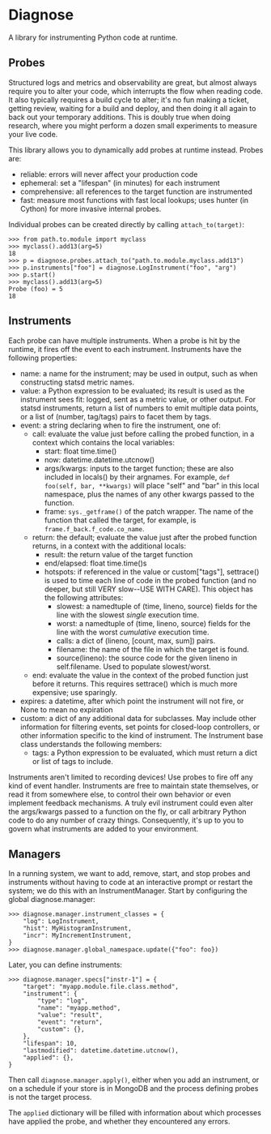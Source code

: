 # Diagnose

A library for instrumenting Python code at runtime.

## Probes

Structured logs and metrics and observability are great, but almost always
require you to alter your code, which interrupts the flow when reading code.
It also typically requires a build cycle to alter; it's no fun making a ticket,
getting review, waiting for a build and deploy, and then doing it all again
to back out your temporary additions. This is doubly true when doing research,
where you might perform a dozen small experiments to measure your live code.

This library allows you to dynamically add probes at runtime instead.
Probes are:
* reliable: errors will never affect your production code
* ephemeral: set a "lifespan" (in minutes) for each instrument
* comprehensive: all references to the target function are instrumented
* fast: measure most functions with fast local lookups; uses hunter (in Cython) for more invasive internal probes.

Individual probes can be created directly by calling `attach_to(target)`:

```#python
>>> from path.to.module import myclass
>>> myclass().add13(arg=5)
18
>>> p = diagnose.probes.attach_to("path.to.module.myclass.add13")
>>> p.instruments["foo"] = diagnose.LogInstrument("foo", "arg")
>>> p.start()
>>> myclass().add13(arg=5)
Probe (foo) = 5
18
```

## Instruments

Each probe can have multiple instruments. When a probe is hit by the runtime, it fires off the event to each instrument. Instruments have the following properties:
* name: a name for the instrument; may be used in output, such as when constructing statsd metric names.
* value: a Python expression to be evaluated; its result is used as the instrument sees fit: logged, sent as a metric value, or other output. For statsd instruments, return a list of numbers to emit multiple data points, or a list of (number, tag/tags) pairs to facet them by tags.
* event: a string declaring when to fire the instrument, one of:
    * call: evaluate the value just before calling the probed function, in a context which contains the local variables:
        * start: float time.time()
        * now: datetime.datetime.utcnow()
        * args/kwargs: inputs to the target function; these are also included in locals() by their argnames. For example, `def foo(self, bar, **kwargs)` will place "self" and "bar" in this local namespace, plus the names of any other kwargs passed to the function.
        * frame: `sys._getframe()` of the patch wrapper. The name of the function that called the target, for example, is `frame.f_back.f_code.co_name`.
     * return: the default; evaluate the value just after the probed function returns, in a context with the additional locals:
        * result: the return value of the target function
        * end/elapsed: float time.time()s
        * hotspots: if referenced in the value or custom["tags"], settrace() is used to time each line of code in the probed function (and no deeper, but still VERY slow--USE WITH CARE). This object has the following attributes:
            * slowest: a namedtuple of (time, lineno, source) fields for the line with the slowest <i>single</i> execution time.
            * worst: a namedtuple of (time, lineno, source) fields for the line with the worst <i>cumulative</i> execution time.
            * calls: a dict of (lineno, [count, max, sum]) pairs.
            * filename: the name of the file in which the target is found.
            * source(lineno): the source code for the given lineno in self.filename. Used to populate slowest/worst.
     * end: evaluate the value in the context of the probed function just before it returns. This requires settrace() which is much more expensive; use sparingly.
* expires: a datetime, after which point the instrument will not fire, or None to mean no expiration
* custom: a dict of any additional data for subclasses. May include other information for filtering events, set points for closed-loop controllers, or other information specific to the kind of instrument. The Instrument base class understands the following members:
    * tags: a Python expression to be evaluated, which must return a dict or list of tags to include.

Instruments aren't limited to recording devices! Use probes to fire off any kind of event handler. Instruments are free to maintain state themselves, or read it from somewhere else, to control their own behavior or even implement feedback mechanisms. A truly evil instrument could even alter the args/kwargs passed to a function on the fly, or call arbitrary Python code to do any number of crazy things. Consequently, it's up to you to govern what instruments are added to your environment.

## Managers

In a running system, we want to add, remove, start, and stop probes and instruments without having to code at an interactive prompt or restart the system; we do this with an InstrumentManager. Start by configuring the global diagnose.manager:

```#python
>>> diagnose.manager.instrument_classes = {
    "log": LogInstrument,
    "hist": MyHistogramInstrument,
    "incr": MyIncrementInstrument,
}
>>> diagnose.manager.global_namespace.update({"foo": foo})
```

Later, you can define instruments:

```#python
>>> diagnose.manager.specs["instr-1"] = {
    "target": "myapp.module.file.class.method",
    "instrument": {
        "type": "log",
        "name": "myapp.method",
        "value": "result",
        "event": "return",
        "custom": {},
    },
    "lifespan": 10,
    "lastmodified": datetime.datetime.utcnow(),
    "applied": {},
}
```

Then call `diagnose.manager.apply()`, either when you add an instrument, or on a schedule if your store is in MongoDB and the process defining probes is not the target process.

The `applied` dictionary will be filled with information about which processes
have applied the probe, and whether they encountered any errors.
